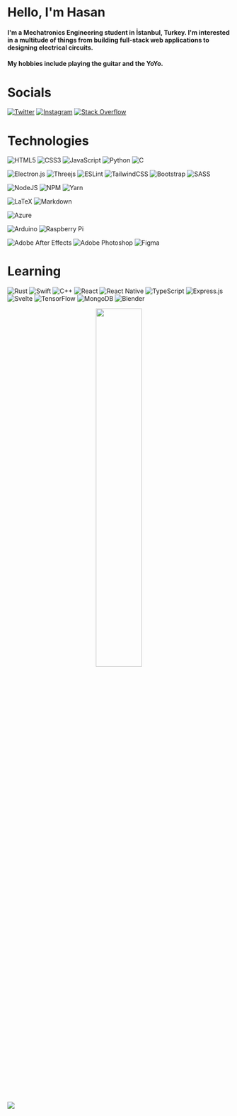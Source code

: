 # Hello, I'm Hasan

#### I'm a Mechatronics Engineering student in İstanbul, Turkey. I'm interested in a multitude of things from building full-stack web applications to designing electrical circuits. 

#### My hobbies include playing the guitar and the YoYo. 

# Socials

[![Twitter](https://img.shields.io/badge/Twitter-%231DA1F2.svg?logo=Twitter&logoColor=white)](https://twitter.com/hasanalaref999) [![Instagram](https://img.shields.io/badge/Instagram-%23E4405F.svg?logo=Instagram&logoColor=white)](https://instagram.com/hasanthesyrian_) [![Stack Overflow](https://img.shields.io/badge/-Stackoverflow-FE7A16?logo=stack-overflow&logoColor=white)](https://stackoverflow.com/users/16951917) 

# Technologies


![HTML5](https://img.shields.io/badge/html5-%23E34F26.svg?style=for-the-badge&logo=html5&logoColor=white) ![CSS3](https://img.shields.io/badge/css3-%231572B6.svg?style=for-the-badge&logo=css3&logoColor=white)  ![JavaScript](https://img.shields.io/badge/javascript-%23323330.svg?style=for-the-badge&logo=javascript&logoColor) ![Python](https://img.shields.io/badge/python-3670A0?style=for-the-badge&logo=python&logoColor=white) ![C](https://img.shields.io/badge/c-%2300599C.svg?style=for-the-badge&logo=c&logoColor=white)

![Electron.js](https://img.shields.io/badge/Electron-191970?style=for-the-badge&logo=Electron&logoColor=white&color=272a37) ![Threejs](https://img.shields.io/badge/threejs-black?style=for-the-badge&logo=three.js&logoColor=white) ![ESLint](https://img.shields.io/badge/ESLint-4B3263?style=for-the-badge&logo=eslint&logoColor=white&color=4a2ec4) ![TailwindCSS](https://img.shields.io/badge/tailwindcss-%2338B2AC.svg?style=for-the-badge&logo=tailwind-css&logoColor=white&color=38bdf8)  ![Bootstrap](https://img.shields.io/badge/bootstrap-%23563D7C.svg?style=for-the-badge&logo=bootstrap&logoColor=white&color=563d7c) ![SASS](https://img.shields.io/badge/SASS-hotpink.svg?style=for-the-badge&logo=SASS&logoColor=white&color=cd6799)


![NodeJS](https://img.shields.io/badge/node.js-6DA55F?style=for-the-badge&logo=node.js&logoColor=white&color=68a063) ![NPM](https://img.shields.io/badge/NPM-%23000000.svg?style=for-the-badge&logo=npm&logoColor=white) ![Yarn](https://img.shields.io/badge/yarn-%232C8EBB.svg?style=for-the-badge&logo=yarn&logoColor=white&color=368fb9) 

![LaTeX](https://img.shields.io/badge/latex-%23008080.svg?style=for-the-badge&logo=latex&logoColor=white) ![Markdown](https://img.shields.io/badge/markdown-%23000000.svg?style=for-the-badge&logo=markdown&logoColor=white) 

![Azure](https://img.shields.io/badge/azure-%230072C6.svg?style=for-the-badge&logo=azure-devops&logoColor=white)

![Arduino](https://img.shields.io/badge/-Arduino-00979D?style=for-the-badge&logo=Arduino&logoColor=white&color=00989d)  ![Raspberry Pi](https://img.shields.io/badge/-Raspberry_Pi-C51A4A?style=for-the-badge&logo=Raspberry-Pi&color=bc1142)


![Adobe After Effects](https://img.shields.io/badge/Adobe%20After%20Effects-9999FF.svg?style=for-the-badge&logo=Adobe%20After%20Effects&logoColor=white&color=00005b) ![Adobe Photoshop](https://img.shields.io/badge/adobe_photoshop-%2331A8FF.svg?style=for-the-badge&logo=adobephotoshop&logoColor=white&color=001833)  	![Figma](https://img.shields.io/badge/figma-%23F24E1E.svg?style=for-the-badge&logo=figma&logoColor=white&color=1e1e1e)


# Learning


![Rust](https://img.shields.io/badge/rust-%23000000.svg?style=for-the-badge&logo=rust&logoColor=white) ![Swift](https://img.shields.io/badge/swift-F54A2A?style=for-the-badge&logo=swift&logoColor=white&color=f05035) ![C++](https://img.shields.io/badge/c++-%2300599C.svg?style=for-the-badge&logo=c%2B%2B&logoColor=white) ![React](https://img.shields.io/badge/react-%2320232a.svg?style=for-the-badge&logo=react&logoColor=%2361DAFB) ![React Native](https://img.shields.io/badge/react_native-%2320232a.svg?style=for-the-badge&logo=react&logoColor=%2361DAFB)       ![TypeScript](https://img.shields.io/badge/typescript-%23007ACC.svg?style=for-the-badge&logo=typescript&logoColor=white&color=3178c6)   ![Express.js](https://img.shields.io/badge/express.js-%23404d59.svg?style=for-the-badge&logo=express&logoColor=%2361DAFB) ![Svelte](https://img.shields.io/badge/svelte-%23f1413d.svg?style=for-the-badge&logo=svelte&logoColor=white&color=ff3e00) ![TensorFlow](https://img.shields.io/badge/TensorFlow-%23FF6F00.svg?style=for-the-badge&logo=TensorFlow&logoColor=white&color=e65b29)    ![MongoDB](https://img.shields.io/badge/MongoDB-%234ea94b.svg?style=for-the-badge&logo=mongodb&logoColor=white)   ![Blender](https://img.shields.io/badge/blender-%23F5792A.svg?style=for-the-badge&logo=blender&logoColor=white&color=eb7700)


<p align="center">
<a href="https://github.com/HasanTheSyrian">    <!-- will change to portfolio in the future -->
    <img width="45.5%" src="http://github-readme-streak-stats.herokuapp.com?user=HasanTheSyrian&theme=holi-theme&ring=28E5FF&fire=93F2FF&sideNums=8ED6FF&sideLabels=5faaed&currStreakLabel=93F2FF&currStreakNum=8dd5fe&date_format=M%20j%5B%2C%20Y%5D&background=0d1117" />                                                        
  </a>
</p>



[![](https://github-readme-activity-graph.cyclic.app/graph?username=HasanTheSyrian&theme=react-dark&point=d5e6fe&line=5faaed&color=5faaed&custom_title=Contribution%20Graph&radius=7)](https://github.com/HasanTheSyrian/)
